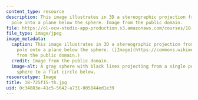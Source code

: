 ```yaml
---
content_type: resource
description: This image illustrates in 3D a stereographic projection from the north
  pole onto a plane below the sphere. Image from the public domain.
file: https://ol-ocw-studio-app-production.s3.amazonaws.com/courses/18-725-algebraic-geometry-fall-2015/0c34883e41c55642a731005844ed1e39_18-725f15-th.jpg
file_type: image/jpeg
image_metadata:
  caption: This image illustrates in 3D a stereographic projection from the north
    pole onto a plane below the sphere. ([Image](https://commons.wikimedia.org/wiki/File:Stereographic_projection_in_3D.png)
    from the public domain.)
  credit: Image from the public domain.
  image-alt: A gray sphere with black lines projecting from a single point on the
    sphere to a flat circle below.
resourcetype: Image
title: 18-725f15-th.jpg
uid: 0c34883e-41c5-5642-a731-005844ed1e39
---
```

